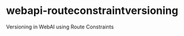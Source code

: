 webapi-routeconstraintversioning
================================

Versioning in WebAI using Route Constraints
